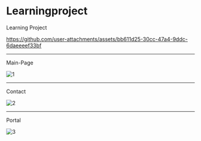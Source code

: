 # Learningproject
Learning Project



https://github.com/user-attachments/assets/bb611d25-30cc-47a4-9ddc-6daeeeef33bf

------------------------------------------------------------------------------------------
Main-Page

![1](https://github.com/user-attachments/assets/c623fe70-9f54-4ea3-8932-0a0c76141e99)

------------------------------------------------------------------------------------------
Contact

![2](https://github.com/user-attachments/assets/a3bad7b6-b964-4b83-af53-d005c300f905)

------------------------------------------------------------------------------------------
Portal

![3](https://github.com/user-attachments/assets/d2aea956-07a5-42bb-95b7-c06e827e4be7)
